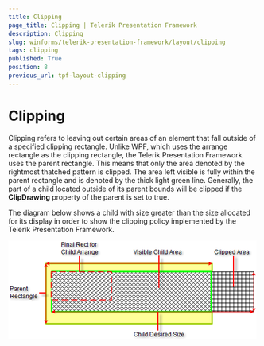 ```yaml
---
title: Clipping
page_title: Clipping | Telerik Presentation Framework
description: Clipping
slug: winforms/telerik-presentation-framework/layout/clipping
tags: clipping
published: True
position: 8
previous_url: tpf-layout-clipping
---
```


# Clipping

Clipping refers to leaving out certain areas of an element that fall outside of a specified clipping rectangle. Unlike WPF, which uses the arrange rectangle as the clipping rectangle, the Telerik Presentation Framework uses the parent rectangle. This means that only the area denoted by the rightmost thatched pattern is clipped. The area left visible is fully within the parent rectangle and is denoted by the thick light green line. Generally, the part of a child located outside of its parent bounds will be clipped if the __ClipDrawing__ property of the parent is set to true.

The diagram below shows a child with size greater than the size allocated for its display in order to show the clipping policy implemented by the Telerik Presentation Framework.

![tpf-layout-clipping 001](images/tpf-layout-clipping001.png)
